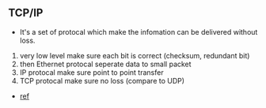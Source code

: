 ## TCP/IP
- It's a set of protocal which make the infomation can be delivered without loss.
1. very low level make sure each bit is correct (checksum, redundant bit)
2. then Ethernet protocal seperate data to small packet
3. IP protocal make sure point to point transfer
4. TCP protocal make sure no loss (compare to UDP)
- [ref](http://www.ruanyifeng.com/blog/2017/06/tcp-protocol.html)
